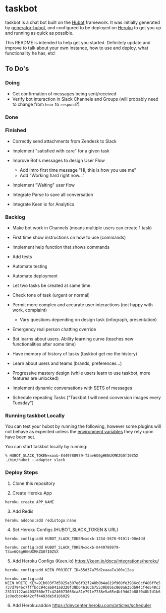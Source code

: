 # taskbot

taskbot is a chat bot built on the [Hubot][hubot] framework. It was
initially generated by [generator-hubot][generator-hubot], and configured to be
deployed on [Heroku][heroku] to get you up and running as quick as possible.

This README is intended to help get you started. Definitely update and improve
to talk about your own instance, how to use and deploy, what functionality he
has, etc!

[heroku]: http://www.heroku.com
[hubot]: http://hubot.github.com
[generator-hubot]: https://github.com/github/generator-hubot


## To Do's

### Doing

- Get confirmation of messages being sent/received
- Verify bot interaction in Slack Channels and Groups
(will probably need to change from `hear` to `respond`?)

### Done


### Finished
- Correctly send attachments from Zendesk to Slack
- Implement "satisfied with care" for a given task
- Improve Bot's messages to design User Flow
  - Add intro first time message "Hi, this is how you use me"
  - Add "Working hard right now..."

- Implement "Waiting" user flow

- Integrate Parse to save all conversation
- Integrate Keen io for Analytics

### Backlog

- Make bot work in Channels (means multiple users can create 1 task)
- First time show instructions on how to use (commands)

- Implement help function that shows commands

- Add tests
- Automate testing
- Automate deployment
- Let two tasks be created at same time.

- Check tone of task (urgent or normal)
- Permit more complex and accurate user interactions (not happy with work, complaint)
  - Vary questions depending on design task (infograph, presentation)

- Emergency real person chatting override
- Bot learns about users. Ability learning curve (teaches new functionalities after some time)

- Have memory of history of tasks (taskbot get me the history)
- Learn about users and teams (brands, preferences...)

- Progressive mastery design (while users learn to use taskbot, more features are unlocked)

- Implement dynamic conversations with SETS of messages
- Schedule repeating Tasks ("Taskbot I will need conversion images every Tuesday")

### Running taskbot Locally

You can test your hubot by running the following, however some plugins will not
behave as expected unless the [environment variables](#configuration) they rely
upon have been set.

You can start taskbot locally by running:

    % HUBOT_SLACK_TOKEN=xoxb-8449788979-T3av6Q6gHKNUXMKZG0fI0Z5X ./bin/hubot --adapter slack



### Deploy Steps

1. Clone this repository

2. Create Heroku App

`heroku create APP_NAME`

3. Add Redis

`heroku addons:add redistogo:nano`

4. Set Heroku Configs (HUBOT_SLACK_TOKEN & URL)

`heroku config:add HUBOT_SLACK_TOKEN=xoxb-1234-5678-91011-00e4dd`

`heroku config:add HUBOT_SLACK_TOKEN=xoxb-8449788979-T3av6Q6gHKNUXMKZG0fI0Z5X`

5. Add Heroku Configs (Keen.io) https://keen.io/docs/integrations/heroku/

`heroku config:add KEEN_PROJECT_ID=55d37a75d2eaaa7a100e12aa`

`heroku config:add KEEN_WRITE_KEY=91b603f7d5025a307e6f32f248b0b4a819f960fe3986c0cf486ffe5737d7946c7fffbdc94ca6041a0320f38b64616cb75530b056c060a635db94cf4e540c323131122ad4032560e77c4246073058ca81e791e7738e5a65e4bf9dd2b88f048b7d1b61c0ecbbc4d42cff4493de5d106029`

6. Add Heroku:addon https://devcenter.heroku.com/articles/scheduler
